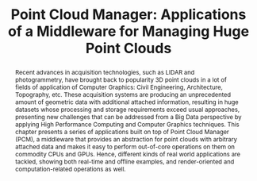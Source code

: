 ---
layout: publication
code: 2016-book_EBDMOI-pcm
title: "Point Cloud Manager: Applications of a Middleware for Managing Huge Point Clouds"
authors: Omar A. Mures, Alberto Jaspe-Villanueva, Emilio J. Padrón, and Juan R. Rabuñal
year: 2016
type: Book chapter
book: Effective Big Data Management and Opportunities for Implementation
book-data: Chapter 13, IGI Global, June 2016
abstract: "Recent advances in acquisition technologies, such as LIDAR and photogrammetry, have brought back to popularity 3D point clouds in a lot of fields of application of Computer Graphics: Civil Engineering, Architecture, Topography, etc. These acquisition systems are producing an unprecedented amount of geometric data with additional attached information, resulting in huge datasets whose processing and storage requirements exceed usual approaches, presenting new challenges that can be addressed from a Big Data perspective by applying High Performance Computing and Computer Graphics techniques. This chapter presents a series of applications built on top of Point Cloud Manager (PCM), a middleware that provides an abstraction for point clouds with arbitrary attached data and makes it easy to perform out-of-core operations on them on commodity CPUs and GPUs. Hence, different kinds of real world applications are tackled, showing both real-time and offline examples, and render-oriented and computation-related operations as well."
projects: 
 - Massive models
 - Point clouds
doi: 10.4018/978-1-5225-0182-4.ch013
lab_website: http://vic.crs4.it/vic/cgi-bin/bib-page.cgi?id=%27Mures:2016:PCM%27
youtube: https://www.youtube.com/watch?v=3Zo8v1uk2yA
bibtex_id: 

---
